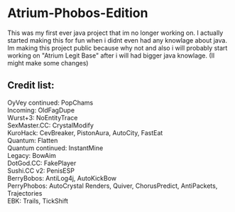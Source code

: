 # Atrium-Phobos-Edition
This was my first ever java project that im no longer working on. I actually started making this for fun when i didnt even had any knowlage about java. Im making this project public because why not and also i will probably start working on "Atrium Legit Base" after i will had bigger java knowlage. (Il might make some changes)

Credit list:
-----------------------------------------------------
OyVey continued: PopChams <br />
Incoming: OldFagDupe <br />
Wurst+3: NoEntityTrace <br />
SexMaster.CC: CrystalModify <br />
KuroHack: CevBreaker, PistonAura, AutoCity, FastEat <br />
Quantum: Flatten <br />
Quantum continued: InstantMine <br />
Legacy: BowAim <br />
DotGod.CC: FakePlayer <br />
Sushi.CC v2: PenisESP <br />
BerryBobos: AntiLog4j, AutoKickBow <br />
PerryPhobos: AutoCrystal Renders, Quiver, ChorusPredict, AntiPackets, Trajectories <br />
EBK: Trails, TickShift <br />
